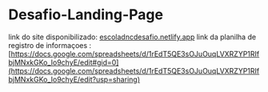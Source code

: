 # Desafio-Landing-Page

link do site disponibilizado: [escoladncdesafio.netlify.app](https://escoladncdesafio.netlify.app)
link da planilha de registro de informaçoes : [https://docs.google.com/spreadsheets/d/1rEdT5QE3sOJuOuqLVXRZYP1RIfbjMNxkGKo_Io9chyE/edit#gid=0](https://docs.google.com/spreadsheets/d/1rEdT5QE3sOJuOuqLVXRZYP1RIfbjMNxkGKo_Io9chyE/edit?usp=sharing)
